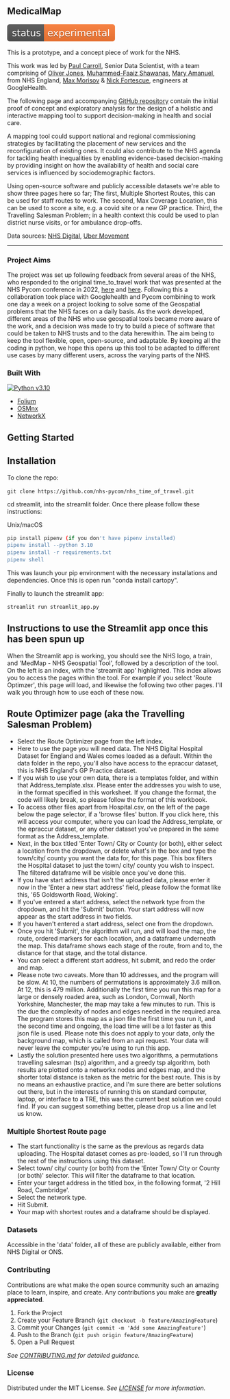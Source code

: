 ## MedicalMap

[![status: experimental](https://github.com/GIScience/badges/raw/master/status/experimental.svg)](https://github.com/GIScience/badges#experimental)

This is a prototype, and a concept piece of work for the NHS.

This work was led by [Paul Carroll](https://github.com/pauliecarroll), Senior Data Scientist, with a team comprising of [Oliver Jones](https://github.com/oliverjonesnhsx), [Muhammed-Faaiz Shawanas](https://github.com/faaiz-25), [Mary Amanuel](https://github.com/maryamanuel1), from NHS England, [Max Morisov](https://github.com/maxim-morosov) & [Nick Fortescue](https://github.com/nickfortescuegoogle), engineers at GoogleHealth.

The following page and accompanying [GitHub repository](https://github.com/nhsx/nhs_time_of_travel) contain the initial proof of concept and exploratory analysis for the design of a holistic and interactive mapping tool to support decision-making in health and social care.

A mapping tool could support national and regional commissioning strategies by facilitating the placement of new services and the reconfiguration of existing ones. It could also contribute to the NHS agenda for tackling health inequalities by enabling evidence-based decision-making by providing insight on how the availability of health and social care services is influenced by sociodemographic factors.

Using open-source software and publicly accessible datasets we're able to show three pages here so far; The first, Multiple Shortest Routes, this can be used for staff routes to work. The second, Max Coverage Location, this can be used to score a site, e.g. a covid site or a new GP practice. Third, the Travelling Salesman Problem; in a health context this could be used to plan district nurse visits, or for ambulance drop-offs.

Data sources: [NHS Digital](https://digital.nhs.uk/services/organisation-data-service/file-downloads/gp-and-gp-practice-related-data), [Uber Movement](https://movement.uber.com/)

<hr class="nhsuk-u-margin-top-0 nhsuk-u-margin-bottom-6">

### Project Aims

The project was set up following feedback from several areas of the NHS, who responded to the original time_to_travel work that was presented at the NHS Pycom conference in 2022, [here](https://github.com/nhsx/nhs_time_of_travel/) and [here]( https://nhsx.github.io/nhs_time_of_travel/).
Following this a collaboration took place with Googlehealth and Pycom combining to work one day a week on a project looking to solve some of the Geospatial problems that the NHS faces on a daily basis. 
As the work developed, different areas of the NHS who use geospatial tools became more aware of the work, and a decision was made to try to build a piece of software that could be taken to NHS trusts and to the data herewithin. The aim being to keep the tool flexible, open, open-source, and adaptable. By keeping all the coding in python, we hope this opens up this tool to be adapted to different use cases by many different users, across the varying parts of the NHS. 

### Built With

[![Python v3.10](https://img.shields.io/badge/python-v3.10-blue.svg)](https://www.python.org/downloads/release/python-310/)
- [Folium](https://python-visualization.github.io/folium/)
- [OSMnx](https://osmnx.readthedocs.io/en/stable/)
- [NetworkX](https://networkx.org/)

## Getting Started

## Installation

To clone the repo:

`git clone https://github.com/nhs-pycom/nhs_time_of_travel.git`


cd streamlit, into the streamlit folder. Once there please follow these instructions:

Unix/macOS
```bash
pip install pipenv (if you don't have pipenv installed)
pipenv install --python 3.10
pipenv install -r requirements.txt
pipenv shell
```

This was launch your pip environment with the necessary installations and dependencies. 
Once this is open run "conda install cartopy". 

Finally to launch the streamlit app:
```bash
streamlit run streamlit_app.py
```

## Instructions to use the Streamlit app once this has been spun up

When the Streamlit app is working, you should see the NHS logo, a train, and 'MedMap - NHS Geospatial Tool', followed by a description of the tool.
On the left is an index, with the 'streamlit app' highlighted. This index allows you to access the pages within the tool. 
For example if you select 'Route Optimzer', this page will load, and likewise the following two other pages. I'll walk you through how to use each of these now. 

## Route Optimizer page (aka the Travelling Salesman Problem)

- Select the Route Optimizer page from the left index. 
- Here to use the page you will need data. The NHS Digital Hospital Dataset for England and Wales comes loaded as a default. Within the data folder in the repo, you'll also have access to the epraccur dataset, this is NHS England's GP Practice dataset. 
- If you wish to use your own data, there is a templates folder, and within that Address_template.xlsx. Please enter the addresses you wish to use, in the format specified in this worksheet. If you change the format, the code will likely break, so please follow the format of this workbook. 
- To access other files apart from Hospital.csv, on the left of the page below the page selector, if a 'browse files' button. If you click here, this will access your computer, where you can load the Address_template, or the epraccur dataset, or any other dataset you've prepared in the same format as the Address_template.
- Next, in the box titled 'Enter Town/ City or County (or both), either select a location from the dropdown, or delete what's in the box and type the town/city/ county you want the data for, for this page. This box filters the Hospital dataset to just the town/ city/ county you wish to inspect. The filtered dataframe will be visible once you've done this.
- If you have start address that isn't the uploaded data, please enter it now in the 'Enter a new start address' field, please follow the format like this, '65 Goldsworth Road, Woking'.
- If you've entered a start address, select the network type from the dropdown, and hit the 'Submit' button. Your start address will now appear as the start address in two fields.
- If you haven't entered a start address, select one from the dropdown. 
- Once you hit 'Submit', the algorithm will run, and will load the map, the route, ordered markers for each location, and a dataframe underneath the map. This dataframe shows each stage of the route, from and to, the distance for that stage, and the total distance. 
- You can select a different start address, hit submit, and redo the order and map.
- Please note two caveats. More than 10 addresses, and the program will be slow. At 10, the numbers of permutations is approximately 3.6 million. At 12, this is 479 million. Additionally the first time you run this map for a large or densely roaded area, such as London, Cornwall, North Yorkshire, Manchester, the map may take a few minutes to run. This is the due the complexity of nodes and edges needed in the required area. The program stores this map as a json file the first time you run it, and the second time and ongoing, the load time will be a lot faster as this json file is used. Please note this does not apply to your data, only the background map, which is called from an api request. Your data will never leave the computer you're using to run this app. 
- Lastly the solution presented here uses two algorithms, a permutations travelling salesman (tsp) algorithm, and a greedy tsp algorithm, both results are plotted onto a networkx nodes and edges map, and the shorter total distance is taken as the metric for the best route. This is by no means an exhaustive practice, and I'm sure there are better solutions out there, but in the interests of running this on standard computer, laptop, or interface to a TRE, this was the current best solution we could find. If you can suggest something better, please drop us a line and let us know. 


### Multiple Shortest Route page

- The start functionality is the same as the previous as regards data uploading. The Hospital dataset comes as pre-loaded, so I'll run through the rest of the instructions using this dataset.
- Select town/ city/ county (or both) from the 'Enter Town/ City or County (or both)' selector. This will filter the dataframe to that location.
- Enter your target address in the titled box, in the following format, '2 Hill Road, Cambridge'.
- Select the network type. 
- Hit Submit.
- Your map with shortest routes and a dataframe should be displayed.


### Datasets

Accessible in the 'data' folder, all of these are publicly available, either from NHS Digital or ONS.

### Contributing

Contributions are what make the open source community such an amazing place to learn, inspire, and create. Any contributions you make are **greatly appreciated**.

1. Fork the Project
2. Create your Feature Branch (`git checkout -b feature/AmazingFeature`)
3. Commit your Changes (`git commit -m 'Add some AmazingFeature'`)
4. Push to the Branch (`git push origin feature/AmazingFeature`)
5. Open a Pull Request

_See [CONTRIBUTING.md](./CONTRIBUTING.md) for detailed guidance._

### License

Distributed under the MIT License. _See [LICENSE](./LICENSE) for more information._


